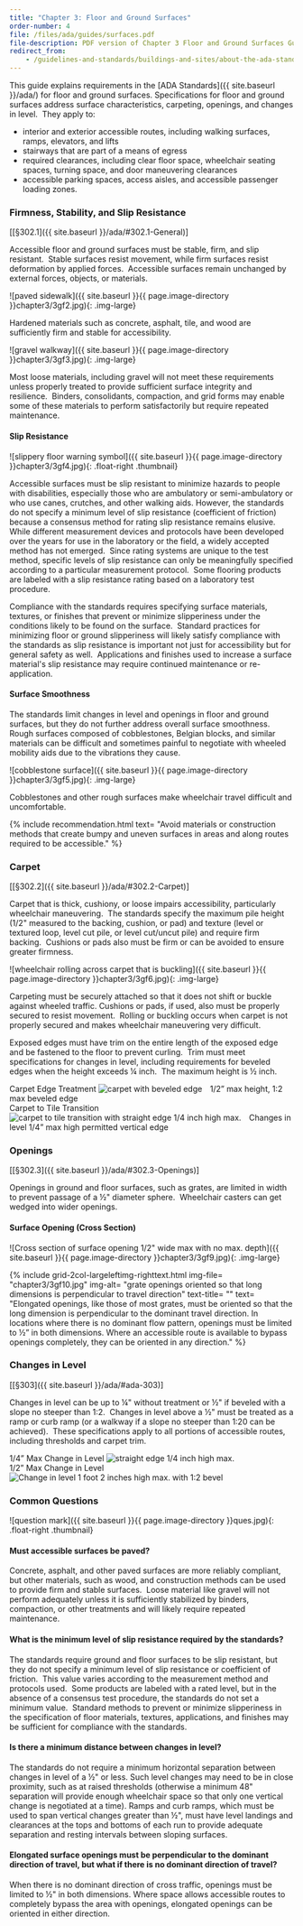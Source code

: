 ```yaml
---
title: "Chapter 3: Floor and Ground Surfaces"
order-number: 4
file: /files/ada/guides/surfaces.pdf
file-description: PDF version of Chapter 3 Floor and Ground Surfaces Guide
redirect_from: 
    - /guidelines-and-standards/buildings-and-sites/about-the-ada-standards/guide-to-the-ada-standards/chapter-3-floor-and-ground-surfaces
---
```

This guide explains requirements in the [ADA
Standards]({{ site.baseurl }}/ada/) for floor and ground
surfaces. Specifications for floor and ground surfaces address surface
characteristics, carpeting, openings, and changes in level.  They apply
to:

- interior and exterior accessible routes, including walking surfaces,
    ramps, elevators, and lifts
- stairways that are part of a means of egress
- required clearances, including clear floor space, wheelchair seating
    spaces, turning space, and door maneuvering clearances
- accessible parking spaces, access aisles, and accessible passenger
    loading zones.

### Firmness, Stability, and Slip Resistance

[[§302.1]({{ site.baseurl }}/ada/#302.1-General)]

Accessible floor and ground surfaces must be stable, firm, and slip
resistant.  Stable surfaces resist movement, while firm surfaces resist
deformation by applied forces.  Accessible surfaces remain unchanged by
external forces, objects, or materials.

![paved sidewalk]({{ site.baseurl }}{{ page.image-directory }}chapter3/3gf2.jpg){: .img-large}
<div class="img-large-caption">Hardened materials such as concrete, asphalt, tile, and wood are sufficiently firm and stable for accessibility.</div>

![gravel walkway]({{ site.baseurl }}{{ page.image-directory }}chapter3/3gf3.jpg){: .img-large}
<div class="img-large-caption">Most loose materials, including gravel will not meet these requirements unless properly treated to provide sufficient surface integrity and resilience.  Binders, consolidants, compaction, and grid forms may enable some of these materials to perform satisfactorily but require repeated maintenance.</div>

#### Slip Resistance

![slippery floor warning
symbol]({{ site.baseurl }}{{ page.image-directory }}chapter3/3gf4.jpg){: .float-right .thumbnail}

Accessible surfaces must be slip resistant to minimize
hazards to people with disabilities, especially those who are ambulatory
or semi-ambulatory or who use canes, crutches, and other walking aids. However, the standards do not specify a minimum level of slip resistance
(coefficient of friction) because a consensus method for rating slip
resistance remains elusive.  While different measurement devices and
protocols have been developed over the years for use in the laboratory
or the field, a widely accepted method has not emerged.  Since rating
systems are unique to the test method, specific levels of slip
resistance can only be meaningfully specified according to a particular
measurement protocol.  Some flooring products are labeled with a slip
resistance rating based on a laboratory test procedure.

Compliance with the standards requires specifying surface materials,
textures, or finishes that prevent or minimize slipperiness under the
conditions likely to be found on the surface.  Standard practices for
minimizing floor or ground slipperiness will likely satisfy compliance
with the standards as slip resistance is important not just for
accessibility but for general safety as well.  Applications and finishes
used to increase a surface material's slip resistance may require
continued maintenance or re-application.

#### Surface Smoothness

The standards limit changes in level and openings in floor and ground
surfaces, but they do not further address overall surface smoothness. Rough surfaces composed of cobblestones, Belgian blocks, and similar
materials can be difficult and sometimes painful to negotiate with
wheeled mobility aids due to the vibrations they cause.

![cobblestone surface]({{ site.baseurl }}{{ page.image-directory }}chapter3/3gf5.jpg){: .img-large}
<div class="img-large-caption">Cobblestones and other rough surfaces make wheelchair travel difficult and uncomfortable.</div>

{% include recommendation.html
text= "Avoid materials or construction methods that create bumpy and uneven surfaces in areas and along routes required to be accessible."
%}

### Carpet

[[§302.2]({{ site.baseurl }}/ada/#302.2-Carpet)]

Carpet that is thick, cushiony, or loose impairs accessibility,
particularly wheelchair maneuvering.  The standards specify the maximum
pile height (1/2" measured to the backing, cushion, or pad) and texture
(level or textured loop, level cut pile, or level cut/uncut pile) and
require firm backing.  Cushions or pads also must be firm or can be
avoided to ensure greater firmness.

![wheelchair rolling across carpet that is buckling]({{ site.baseurl }}{{ page.image-directory }}chapter3/3gf6.jpg){: .img-large}
<div class="img-large-caption">Carpeting must be securely attached so that it does not shift or buckle against wheeled traffic. Cushions or pads, if used, also must be properly secured to resist movement.  Rolling or buckling occurs when carpet is not properly secured and makes wheelchair maneuvering very difficult.</div>

Exposed edges must have trim on the entire length of the exposed edge
and be fastened to the floor to prevent curling.  Trim must meet
specifications for changes in level, including requirements for beveled
edges when the height exceeds ¼ inch.  The maximum height is ½ inch.

<div class="grid-container">
  <div class="grid-row">
    <div class="tablet:grid-col">
      <span class="grid-line bold">Carpet Edge Treatment</span>
      <img class="img-full" src="{{ site.baseurl }}{{ page.image-directory }}chapter3/3gf7.jpg" alt="carpet with beveled edge">
      <span class="grid-line text-italic" style="padding: 10px;">1/2” max height, 1:2 max beveled edge</span>
    </div>
    <div class="tablet:grid-col">
      <span class="grid-line bold">Carpet to Tile Transition</span>
      <img class="img-full" src="{{ site.baseurl }}{{ page.image-directory }}chapter3/3gf8.jpg" alt="carpet to tile transition with straight edge 1/4 inch high max.">
      <span class="grid-line text-italic" style="padding: 10px;">	Changes in level 1/4” max high permitted vertical edge</span>
    </div>
  </div>
</div>

### Openings

[[§302.3]({{ site.baseurl }}/ada/#302.3-Openings)]

Openings in ground and floor surfaces, such as grates, are limited in
width to prevent passage of a ½" diameter sphere.  Wheelchair casters
can get wedged into wider openings.

#### Surface Opening (Cross Section)

![Cross section of surface opening 1/2\" wide max with no max. depth]({{ site.baseurl }}{{ page.image-directory }}chapter3/3gf9.jpg){: .img-large}

{% include grid-2col-largeleftimg-righttext.html
img-file= "chapter3/3gf10.jpg"
img-alt= "grate openings oriented so that long dimensions is perpendicular to travel direction"
text-title= ""
text= "Elongated openings, like those of most grates, must be oriented so that the long dimension is perpendicular to the dominant travel direction.  In locations where there is no dominant flow pattern, openings must be limited to ½” in both dimensions.  Where an accessible route is available to bypass openings completely, they can be oriented in any direction."
%}

### Changes in Level

[[§303]({{ site.baseurl }}/ada/#ada-303)]

Changes in level can be up to ¼" without treatment or ½" if beveled with
a slope no steeper than 1:2.  Changes in level above a ½" must be
treated as a ramp or curb ramp (or a walkway if a slope no steeper than
1:20 can be achieved).  These specifications apply to all portions of
accessible routes, including thresholds and carpet trim.

<div class="grid-container">
  <div class="grid-row">
    <div class="tablet:grid-col">
      <span class="grid-line bold">1/4” Max Change in Level</span>
      <img class="img-full" src="{{ site.baseurl }}{{ page.image-directory }}chapter3/3gf11.jpg" alt="straight edge 1/4 inch high max.">
    </div>
    <div class="tablet:grid-col">
      <span class="grid-line bold">1/2” Max Change in Level</span>
      <img class="img-full" src="{{ site.baseurl }}{{ page.image-directory }}chapter3/3gf12.jpg" alt="Change in level 1 foot 2 inches high max. with 1:2 bevel">
    </div>
  </div>
</div>

### Common Questions

![question mark]({{ site.baseurl }}{{ page.image-directory }}ques.jpg){: .float-right .thumbnail}

#### Must accessible surfaces be paved?

Concrete, asphalt, and other paved surfaces are more reliably compliant,
but other materials, such as wood, and construction methods can be used
to provide firm and stable surfaces.  Loose material like gravel will
not perform adequately unless it is sufficiently stabilized by binders,
compaction, or other treatments and will likely require repeated
maintenance.  

#### What is the minimum level of slip resistance required by the standards?

The standards require ground and floor surfaces to be slip resistant,
but they do not specify a minimum level of slip resistance or
coefficient of friction.  This value varies according to the measurement
method and protocols used.  Some products are labeled with a rated
level, but in the absence of a consensus test procedure, the standards
do not set a minimum value.  Standard methods to prevent or minimize
slipperiness in the specification of floor materials, textures,
applications, and finishes may be sufficient for compliance with the
standards. 

#### Is there a minimum distance between changes in level?

The standards do not require a minimum horizontal separation between
changes in level of a ½" or less. Such level changes may need to be in
close proximity, such as at raised thresholds (otherwise a minimum 48"
separation will provide enough wheelchair space so that only one
vertical change is negotiated at a time). Ramps and curb ramps, which
must be used to span vertical changes greater than ½", must have level
landings and clearances at the tops and bottoms of each run to provide
adequate separation and resting intervals between sloping surfaces.

#### Elongated surface openings must be perpendicular to the dominant direction of travel, but what if there is no dominant direction of travel?

When there is no dominant direction of cross traffic, openings must be
limited to ½" in both dimensions. Where space allows accessible routes
to completely bypass the area with openings, elongated openings can be
oriented in either direction.
